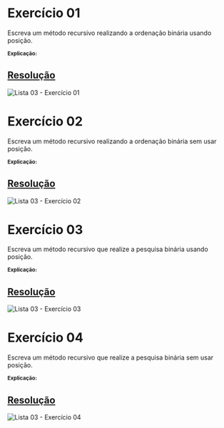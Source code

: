 # Exercício 01

Escreva um método recursivo realizando a ordenação binária usando posição.

<sup>**Explicação:** </sup>

## <a href="/codigo\Lista 03\Exercício 01\Program.cs">Resolução</a>

![Lista 03 - Exercício 01](/relatorio/img/)

# Exercício 02

Escreva um método recursivo realizando a ordenação binária sem usar posição.

<sup>**Explicação:** </sup>

## <a href="/codigo\Lista 03\Exercício 02\Program.cs">Resolução</a>

![Lista 03 - Exercício 02](/relatorio/img/Lista%2003%20-%20Exerc%C3%ADcio%2002.png)

# Exercício 03

Escreva um método recursivo que realize a pesquisa binária usando posição.

<sup>**Explicação:** </sup>

## <a href="/codigo\Lista 03\Exercício 03\Program.cs">Resolução</a>

![Lista 03 - Exercício 03](/relatorio/img/)

# Exercício 04

Escreva um método recursivo que realize a pesquisa binária sem usar posição.

<sup>**Explicação:** </sup>

## <a href="/codigo\Lista 03\Exercício 04\Program.cs">Resolução</a>

![Lista 03 - Exercício 04](/relatorio/img/)